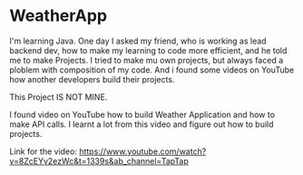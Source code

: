# WeatherApp

I'm learning Java. One day I asked my friend, who is working as lead backend dev, 
how to make my learning to code more efficient, and he told me to make Projects.
I tried to make mu own  projects, but always faced a ploblem with composition of my code.
And i found some videos on YouTube how another developers build their projects.

This Project IS NOT MINE. 

I found video on YouTube how to build Weather Application and how to make API calls.
I learnt a lot from this video and figure out how to build projects.

Link for the video:
https://www.youtube.com/watch?v=8ZcEYv2ezWc&t=1339s&ab_channel=TapTap
